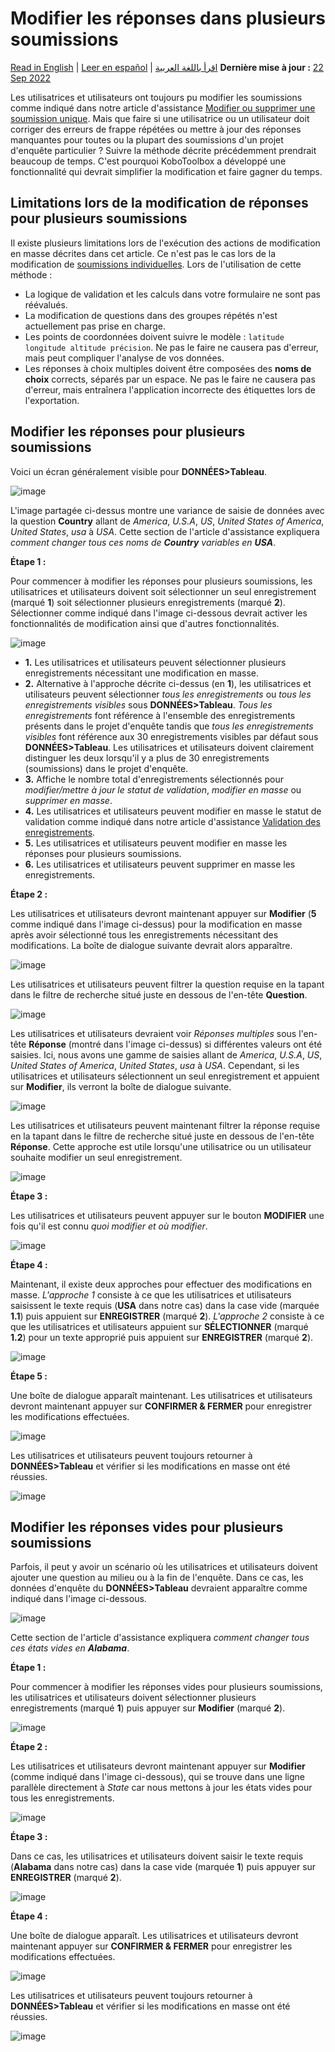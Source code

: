 # Modifier les réponses dans plusieurs soumissions
<a href="../howto_edit_multiple_submissions.html">Read in English</a> | <a href="../es/howto_edit_multiple_submissions.html">Leer en español</a> | <a href="../ar/howto_edit_multiple_submissions.html">اقرأ باللغة العربية</a>
**Dernière mise à jour :** <a href="https://github.com/kobotoolbox/docs/blob/509a98dad39e2899a5eff7e870481cf99749f321/source/howto_edit_multiple_submissions.md" class="reference">22 Sep 2022</a>

Les utilisatrices et utilisateurs ont toujours pu modifier les soumissions comme indiqué dans notre article d'assistance
[Modifier ou supprimer une soumission unique](howto_edit_single_submissions.md).
Mais que faire si une utilisatrice ou un utilisateur doit corriger des erreurs de frappe répétées ou mettre à jour des réponses manquantes pour
toutes ou la plupart des soumissions d'un projet d'enquête particulier ? Suivre la
méthode décrite précédemment prendrait beaucoup de temps. C'est pourquoi KoboToolbox a
développé une fonctionnalité qui devrait simplifier la modification et faire gagner du temps.

## Limitations lors de la modification de réponses pour plusieurs soumissions

Il existe plusieurs limitations lors de l'exécution des actions de modification en masse décrites dans
cet article. Ce n'est pas le cas lors de la modification de
[soumissions individuelles](howto_edit_single_submissions.md). Lors de l'utilisation de cette
méthode :

- La logique de validation et les calculs dans votre formulaire ne sont pas réévalués.
- La modification de questions dans des groupes répétés n'est actuellement pas prise en charge.
- Les points de coordonnées doivent suivre le modèle : `latitude longitude altitude précision`.
  Ne pas le faire ne causera pas d'erreur, mais peut compliquer l'analyse de vos données.
- Les réponses à choix multiples doivent être composées des **noms de choix** corrects,
  séparés par un espace. Ne pas le faire ne causera pas d'erreur, mais
  entraînera l'application incorrecte des étiquettes lors de l'exportation.

## Modifier les réponses pour plusieurs soumissions

Voici un écran généralement visible pour **DONNÉES>Tableau**.

![image](/images/howto_edit_multiple_submissions/edit_multiple_1.png)

L'image partagée ci-dessus montre une variance de saisie de données avec la question **Country**
allant de _America_, _U.S.A_, _US_, _United States of America_, _United
States_, _usa_ à _USA_. Cette section de l'article d'assistance expliquera _comment
changer tous ces noms de **Country** variables en **USA**_.

**Étape 1 :**

Pour commencer à modifier les réponses pour plusieurs soumissions, les utilisatrices et utilisateurs doivent soit sélectionner
un seul enregistrement (marqué **1**) soit sélectionner plusieurs enregistrements (marqué **2**).
Sélectionner comme indiqué dans l'image ci-dessous devrait activer les fonctionnalités de modification ainsi
que d'autres fonctionnalités.

![image](/images/howto_edit_multiple_submissions/edit_multiple_2.png)

- **1.** Les utilisatrices et utilisateurs peuvent sélectionner plusieurs enregistrements nécessitant une modification en masse.
- **2.** Alternative à l'approche décrite ci-dessus (en **1**), les utilisatrices et utilisateurs peuvent sélectionner
  _tous les enregistrements_ ou _tous les enregistrements visibles_ sous **DONNÉES>Tableau**. _Tous les enregistrements_
  font référence à l'ensemble des enregistrements présents dans le projet d'enquête tandis que
  _tous les enregistrements visibles_ font référence aux 30 enregistrements visibles par défaut sous
  **DONNÉES>Tableau**. Les utilisatrices et utilisateurs doivent clairement distinguer les deux lorsqu'il y a
  plus de 30 enregistrements (soumissions) dans le projet d'enquête.
- **3.** Affiche le nombre total d'enregistrements sélectionnés pour _modifier/mettre à jour le
  statut de validation_, _modifier en masse_ ou _supprimer en masse_.
- **4.** Les utilisatrices et utilisateurs peuvent modifier en masse le statut de validation comme indiqué dans notre
  article d'assistance [Validation des enregistrements](record_validation.md).
- **5.** Les utilisatrices et utilisateurs peuvent modifier en masse les réponses pour plusieurs soumissions.
- **6.** Les utilisatrices et utilisateurs peuvent supprimer en masse les enregistrements.

**Étape 2 :**

Les utilisatrices et utilisateurs devront maintenant appuyer sur **Modifier** (**5** comme indiqué dans l'image ci-dessus) pour
la modification en masse après avoir sélectionné tous les enregistrements nécessitant des modifications. La
boîte de dialogue suivante devrait alors apparaître.

![image](/images/howto_edit_multiple_submissions/edit_multiple_3.png)

Les utilisatrices et utilisateurs peuvent filtrer la question requise en la tapant dans le filtre de recherche
situé juste en dessous de l'en-tête **Question**.

![image](/images/howto_edit_multiple_submissions/edit_multiple_4.png)

Les utilisatrices et utilisateurs devraient voir _Réponses multiples_ sous l'en-tête **Réponse** (montré dans
l'image ci-dessus) si différentes valeurs ont été saisies. Ici, nous avons une gamme de saisies
allant de _America_, _U.S.A_, _US_, _United States of America_, _United States_,
_usa_ à _USA_. Cependant, si les utilisatrices et utilisateurs sélectionnent un seul enregistrement et appuient sur **Modifier**,
ils verront la boîte de dialogue suivante.

![image](/images/howto_edit_multiple_submissions/edit_multiple_5.png)

Les utilisatrices et utilisateurs peuvent maintenant filtrer la réponse requise en la tapant dans le filtre de recherche
situé juste en dessous de l'en-tête **Réponse**. Cette approche est utile lorsqu'une utilisatrice ou un utilisateur
souhaite modifier un seul enregistrement.

![image](/images/howto_edit_multiple_submissions/edit_multiple_6.png)

**Étape 3 :**

Les utilisatrices et utilisateurs peuvent appuyer sur le bouton **MODIFIER** une fois qu'il est connu _quoi modifier et où
modifier_.

![image](/images/howto_edit_multiple_submissions/edit_multiple_7.png)

**Étape 4 :**

Maintenant, il existe deux approches pour effectuer des modifications en masse. _L'approche 1_ consiste à ce que les utilisatrices et utilisateurs
saisissent le texte requis (**USA** dans notre cas) dans la case vide (marquée
**1.1**) puis appuient sur **ENREGISTRER** (marqué **2**). _L'approche 2_ consiste à ce que les utilisatrices et utilisateurs
appuient sur **SÉLECTIONNER** (marqué **1.2**) pour un texte approprié puis appuient sur
**ENREGISTRER** (marqué **2**).

![image](/images/howto_edit_multiple_submissions/edit_multiple_8.png)

**Étape 5 :**

Une boîte de dialogue apparaît maintenant. Les utilisatrices et utilisateurs devront maintenant appuyer sur **CONFIRMER & FERMER** pour
enregistrer les modifications effectuées.

![image](/images/howto_edit_multiple_submissions/edit_multiple_9.png)

Les utilisatrices et utilisateurs peuvent toujours retourner à **DONNÉES>Tableau** et vérifier si les modifications en masse ont été
réussies.

![image](/images/howto_edit_multiple_submissions/edit_multiple_10.png)

## Modifier les réponses vides pour plusieurs soumissions

Parfois, il peut y avoir un scénario où les utilisatrices et utilisateurs doivent ajouter une question au
milieu ou à la fin de l'enquête. Dans ce cas, les données d'enquête du
**DONNÉES>Tableau** devraient apparaître comme indiqué dans l'image ci-dessous.

![image](/images/howto_edit_multiple_submissions/edit_multiple_11.png)

Cette section de l'article d'assistance expliquera _comment changer tous ces
états vides en **Alabama**_.

**Étape 1 :**

Pour commencer à modifier les réponses vides pour plusieurs soumissions, les utilisatrices et utilisateurs doivent sélectionner
plusieurs enregistrements (marqué **1**) puis appuyer sur **Modifier** (marqué **2**).

![image](/images/howto_edit_multiple_submissions/edit_multiple_12.png)

**Étape 2 :**

Les utilisatrices et utilisateurs devront maintenant appuyer sur **Modifier** (comme indiqué dans l'image ci-dessous), qui se trouve dans
une ligne parallèle directement à _State_ car nous mettons à jour les états vides pour tous
les enregistrements.

![image](/images/howto_edit_multiple_submissions/edit_multiple_13.png)

**Étape 3 :**

Dans ce cas, les utilisatrices et utilisateurs doivent saisir le texte requis (**Alabama** dans notre cas)
dans la case vide (marquée **1**) puis appuyer sur **ENREGISTRER** (marqué **2**).

![image](/images/howto_edit_multiple_submissions/edit_multiple_14.png)

**Étape 4 :**

Une boîte de dialogue apparaît. Les utilisatrices et utilisateurs devront maintenant appuyer sur **CONFIRMER & FERMER** pour enregistrer
les modifications effectuées.

![image](/images/howto_edit_multiple_submissions/edit_multiple_15.png)

Les utilisatrices et utilisateurs peuvent toujours retourner à **DONNÉES>Tableau** et vérifier si les modifications en masse ont été
réussies.

![image](/images/howto_edit_multiple_submissions/edit_multiple_16.png)